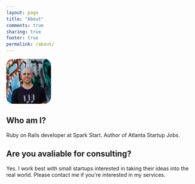 ```yaml
---
layout: page
title: "About"
comments: true
sharing: true
footer: true
permalink: /about/
---
```


<img src="/images/kevin.jpg" title="Kevin Coleman" class="responsive-img" style="border-radius: 18px; width: 120px;margin-left: auto;margin-right: auto" />

## Who am I?

Ruby on Rails developer at Spark Start. Author of Atlanta Startup Jobs.

## Are you avaliable for consulting?

Yes. I work best with small startups interested in taking their ideas into the real world. Please contact me if you're interested in my services.
